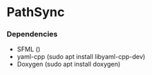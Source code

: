 # PathSync

### Dependencies 
 - SFML ()
 - yaml-cpp (sudo apt install libyaml-cpp-dev)
 - Doxygen (sudo apt install doxygen)




